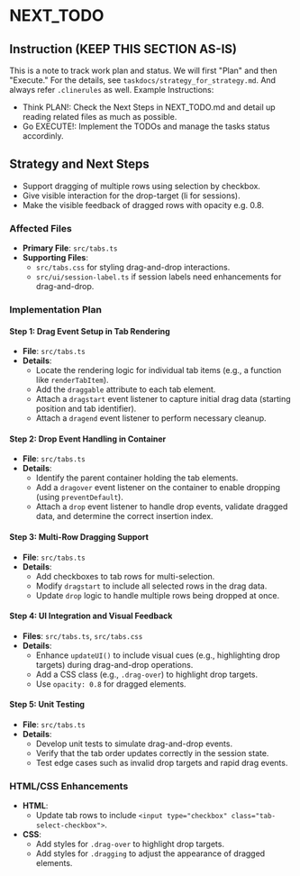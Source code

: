 # NEXT_TODO

## Instruction (KEEP THIS SECTION AS-IS)

This is a note to track work plan and status.
We will first "Plan" and then "Execute." For the details, see `taskdocs/strategy_for_strategy.md`.
And always refer `.clinerules` as well.
Example Instructions:

- Think PLAN!: Check the Next Steps in NEXT_TODO.md and detail up reading related files as much as possible.
- Go EXECUTE!: Implement the TODOs and manage the tasks status accordinly.

## Strategy and Next Steps

- Support dragging of multiple rows using selection by checkbox.
- Give visible interaction for the drop-target (li for sessions).
- Make the visible feedback of dragged rows with opacity e.g. 0.8.

### Affected Files

- **Primary File**: `src/tabs.ts`
- **Supporting Files**:
  - `src/tabs.css` for styling drag-and-drop interactions.
  - `src/ui/session-label.ts` if session labels need enhancements for drag-and-drop.

### Implementation Plan

#### Step 1: Drag Event Setup in Tab Rendering

- **File**: `src/tabs.ts`
- **Details**:
  - Locate the rendering logic for individual tab items (e.g., a function like `renderTabItem`).
  - Add the `draggable` attribute to each tab element.
  - Attach a `dragstart` event listener to capture initial drag data (starting position and tab identifier).
  - Attach a `dragend` event listener to perform necessary cleanup.

#### Step 2: Drop Event Handling in Container

- **File**: `src/tabs.ts`
- **Details**:
  - Identify the parent container holding the tab elements.
  - Add a `dragover` event listener on the container to enable dropping (using `preventDefault`).
  - Attach a `drop` event listener to handle drop events, validate dragged data, and determine the correct insertion index.

#### Step 3: Multi-Row Dragging Support

- **File**: `src/tabs.ts`
- **Details**:
  - Add checkboxes to tab rows for multi-selection.
  - Modify `dragstart` to include all selected rows in the drag data.
  - Update `drop` logic to handle multiple rows being dropped at once.

#### Step 4: UI Integration and Visual Feedback

- **Files**: `src/tabs.ts`, `src/tabs.css`
- **Details**:
  - Enhance `updateUI()` to include visual cues (e.g., highlighting drop targets) during drag-and-drop operations.
  - Add a CSS class (e.g., `.drag-over`) to highlight drop targets.
  - Use `opacity: 0.8` for dragged elements.

#### Step 5: Unit Testing

- **File**: `src/tabs.ts`
- **Details**:
  - Develop unit tests to simulate drag-and-drop events.
  - Verify that the tab order updates correctly in the session state.
  - Test edge cases such as invalid drop targets and rapid drag events.

### HTML/CSS Enhancements

- **HTML**:
  - Update tab rows to include `<input type="checkbox" class="tab-select-checkbox">`.
- **CSS**:
  - Add styles for `.drag-over` to highlight drop targets.
  - Add styles for `.dragging` to adjust the appearance of dragged elements.

